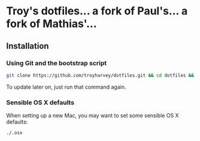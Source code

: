 # Troy's dotfiles... a fork of Paul's... a fork of Mathias'...

## Installation

### Using Git and the bootstrap script

```bash
git clone https://github.com/troyharvey/dotfiles.git && cd dotfiles && ./bootstrap.sh
```

To update later on, just run that command again.

### Sensible OS X defaults

When setting up a new Mac, you may want to set some sensible OS X defaults:

```bash
./.osx
```
